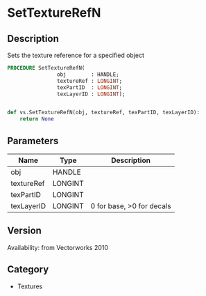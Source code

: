 # SetTextureRefN

## Description
Sets the texture reference for a specified object

```pascal
PROCEDURE SetTextureRefN(
				obj        : HANDLE;
				textureRef : LONGINT;
				texPartID  : LONGINT;
				texLayerID : LONGINT);
```

```python

def vs.SetTextureRefN(obj, textureRef, texPartID, texLayerID):
    return None
```

## Parameters
|Name|Type|Description|
|---|---|---|
|obj|HANDLE||
|textureRef|LONGINT||
|texPartID|LONGINT||
|texLayerID|LONGINT|0 for base, &gt;0 for decals|

## Version
Availability: from Vectorworks 2010
## Category
* Textures

